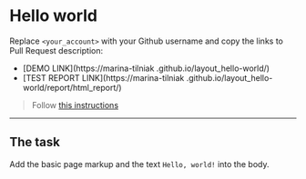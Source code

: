 # Hello world
Replace `<your_account>` with your Github username and copy the links to Pull Request description:
- [DEMO LINK](https://marina-tilniak
.github.io/layout_hello-world/)
- [TEST REPORT LINK](https://marina-tilniak
.github.io/layout_hello-world/report/html_report/)

> Follow [this instructions](https://github.com/mate-academy/layout_task-guideline#how-to-solve-the-layout-tasks-on-github)
___

## The task
Add the basic page markup and the text `Hello, world!` into the body.
